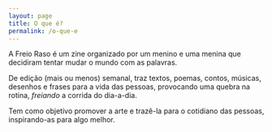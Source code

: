 ```yaml
---
layout: page
title: O que é?
permalink: /o-que-e
---
```


A Freio Raso é um zine organizado por um menino e uma menina que decidiram tentar mudar o mundo com as palavras.

De edição (mais ou menos) semanal, traz textos, poemas, contos, músicas, desenhos e frases para a vida das pessoas, provocando uma quebra na rotina, _freiando_ a corrida do dia-a-dia.

Tem como objetivo promover a arte e trazê-la para o cotidiano das pessoas, inspirando-as para algo melhor.